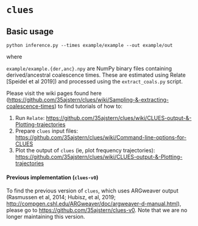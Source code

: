 # `clues`

## Basic usage

`
python inference.py --times example/example --out example/out
`

where 

`example/example.{der,anc}.npy` are NumPy binary files containing derived/ancestral coalescence times. These are estimated using Relate [Speidel et al 2019]) and processed using the `extract_coals.py` script. 

Please visit the wiki pages found here (https://github.com/35ajstern/clues/wiki/Sampling-&-extracting-coalescence-times) to find tutorials of how to:

  1. Run `Relate`: https://github.com/35ajstern/clues/wiki/CLUES-output-&-Plotting-trajectories
  2. Prepare `clues` input files: https://github.com/35ajstern/clues/wiki/Command-line-options-for-CLUES
  3. Plot the output of `clues` (ie, plot frequency trajectories): https://github.com/35ajstern/clues/wiki/CLUES-output-&-Plotting-trajectories

#### Previous implementation (`clues-v0`)

To find the previous version of `clues`, which uses ARGweaver output (Rasmussen et al, 2014; Hubisz, et al, 2019; http://compgen.cshl.edu/ARGweaver/doc/argweaver-d-manual.html), please go to https://github.com/35ajstern/clues-v0. Note that we are no longer maintaining this version.
